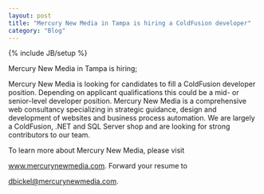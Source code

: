 ```yaml
---
layout: post
title: "Mercury New Media in Tampa is hiring a ColdFusion developer"
category: "Blog"
---
```

{% include JB/setup %}

Mercury New Media in Tampa is hiring;

Mercury New Media is looking for candidates to fill a ColdFusion developer position. Depending on applicant qualifications this could be a mid- or senior-level developer position. Mercury New Media is a comprehensive web consultancy specializing in strategic guidance, design and development of websites and business process automation. We are largely a ColdFusion, .NET and SQL Server shop and are looking for strong contributors to our team.

To learn more about Mercury New Media, please visit

www.mercurynewmedia.com. Forward your resume to

dbickel@mercurynewmedia.com.